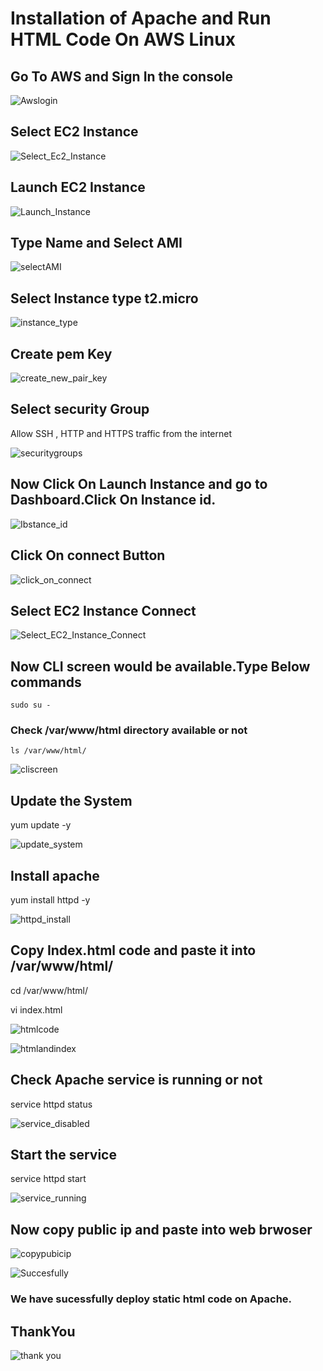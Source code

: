 # Installation of Apache and Run HTML Code On AWS Linux
## Go To AWS and Sign In the console

![Awslogin](https://github.com/Parimal-Pradhan/DevOps_Project_2023/assets/86794999/3a0cda98-a254-4340-ab9e-2c8adb2c6d59)

## Select EC2 Instance

![Select_Ec2_Instance](https://github.com/Parimal-Pradhan/DevOps_Project_2023/assets/86794999/7b251ca1-6a0e-4b0a-bedf-9d031d1d64d7)

## Launch EC2 Instance

![Launch_Instance](https://github.com/Parimal-Pradhan/DevOps_Project_2023/assets/86794999/a2c5626a-4d63-4120-906e-fd49b50b6397)

## Type Name and Select AMI

![selectAMI](https://github.com/Parimal-Pradhan/DevOps_Project_2023/assets/86794999/d564614f-649b-45d8-b69f-6b7ade1bf70f)

## Select Instance type t2.micro

![instance_type](https://github.com/Parimal-Pradhan/DevOps_Project_2023/assets/86794999/b1f4ae25-43af-4ae8-a592-34b4925c3bdb)

## Create pem Key

![create_new_pair_key](https://github.com/Parimal-Pradhan/DevOps_Project_2023/assets/86794999/c4b72a09-5db4-4e72-aaa6-c0e4ca1c5f00)

## Select security Group

Allow SSH , HTTP and HTTPS traffic from the internet

![securitygroups](https://github.com/Parimal-Pradhan/DevOps_Project_2023/assets/86794999/c4e3d6aa-34a1-4d5d-9f96-2729ea4ae9fa)

## Now Click On Launch Instance and go to Dashboard.Click On Instance id.

![Ibstance_id](https://github.com/Parimal-Pradhan/DevOps_Project_2023/assets/86794999/e30291db-51d0-4d6e-8fac-898c38aa3c18)

## Click On connect Button

![click_on_connect](https://github.com/Parimal-Pradhan/DevOps_Project_2023/assets/86794999/292136ef-e5c4-4c22-a736-cf210fcf892d)

## Select EC2 Instance Connect

![Select_EC2_Instance_Connect](https://github.com/Parimal-Pradhan/DevOps_Project_2023/assets/86794999/edd7e280-1d28-4633-bb62-d2015537fc86)

## Now CLI screen would be available.Type Below commands

    sudo su -
    
### Check /var/www/html directory available or not
    ls /var/www/html/

![cliscreen](https://github.com/Parimal-Pradhan/DevOps_Project_2023/assets/86794999/3810237f-dbe6-4b54-a588-b9216fdc48e0)

## Update the System

   yum update -y

![update_system](https://github.com/Parimal-Pradhan/DevOps_Project_2023/assets/86794999/aee15314-d6e8-4a53-8371-3d6b703a1d3b)

## Install apache 

   yum install httpd -y

![httpd_install](https://github.com/Parimal-Pradhan/DevOps_Project_2023/assets/86794999/f307135b-a956-43aa-8445-caa86fc85046)

## Copy Index.html code and paste it into /var/www/html/ 

   cd /var/www/html/
   
   vi index.html

![htmlcode](https://github.com/Parimal-Pradhan/DevOps_Project_2023/assets/86794999/cdc78f8c-32b9-48bb-8cd1-7f91ce383215)

![htmlandindex](https://github.com/Parimal-Pradhan/DevOps_Project_2023/assets/86794999/07508689-edbb-4ede-bff2-f2f8ed4c5f92)

## Check Apache service is running or not
   service httpd status

![service_disabled](https://github.com/Parimal-Pradhan/DevOps_Project_2023/assets/86794999/e1a34f77-318e-4290-b04e-7efc13dad312)


## Start the service 

   service httpd start

![service_running](https://github.com/Parimal-Pradhan/DevOps_Project_2023/assets/86794999/0bbff355-a648-4432-9735-14e5aa0294b3)

## Now copy public ip and paste into web brwoser

![copypubicip](https://github.com/Parimal-Pradhan/DevOps_Project_2023/assets/86794999/ae683270-ac29-486b-94e5-a3a4a4b7dd25)

![Succesfully](https://github.com/Parimal-Pradhan/DevOps_Project_2023/assets/86794999/ba75ad7c-09aa-4c21-ba45-ac8813b111e6)

### We have sucessfully deploy static html code on Apache.
## ThankYou

![thank you](https://github.com/Parimal-Pradhan/DevOps_Project_2023/assets/86794999/87d8f23a-3116-491d-bf53-8495fe5769da)












